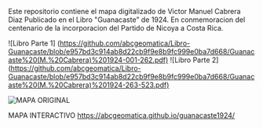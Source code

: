 Este repositorio contiene el mapa digitalizado de Victor Manuel Cabrera Diaz
Publicado en el Libro "Guanacaste" de 1924.
En conmemoracion del centenario de la incorporacion del Partido de Nicoya a Costa Rica.

![Libro Parte 1] (https://github.com/abcgeomatica/Libro-Guanacaste/blob/e957bd3c914ab8d22cb9f9e8b9fc999e0ba7d668/Guanacaste%20(M.%20Cabrera)%201924-001-262.pdf)
![Libro Parte 2] (https://github.com/abcgeomatica/Libro-Guanacaste/blob/e957bd3c914ab8d22cb9f9e8b9fc999e0ba7d668/Guanacaste%20(M.%20Cabrera)%201924-263-523.pdf)

![MAPA ORIGINAL](https://github.com/abcgeomatica/guanacaste1924/blob/326ead36c9acbff712124d3dbc2abc6faaf7264f/MapaGuanacaste1924.png)



MAPA INTERACTIVO
https://abcgeomatica.github.io/guanacaste1924/


